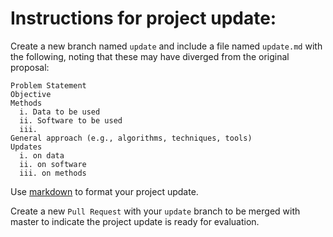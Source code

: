 # Instructions for project update:

Create a new branch named `update` and include a file named `update.md` with the following, noting that these may have diverged from the original proposal:

```
Problem Statement
Objective
Methods 
  i. Data to be used 
  ii. Software to be used 
  iii. 
General approach (e.g., algorithms, techniques, tools)
Updates
  i. on data
  ii. on software
  iii. on methods
```
Use [markdown](https://www.markdownguide.org/cheat-sheet/) to format your project update.

Create a new `Pull Request` with your `update` branch to be merged with master to indicate the project update is ready for evaluation.
